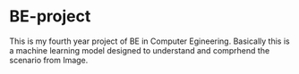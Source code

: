 # BE-project
This is my fourth year project of BE in Computer Egineering. Basically this is a machine learning model designed  to understand and comprhend the scenario from Image.
